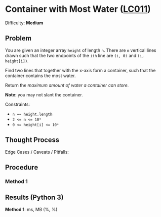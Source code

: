 # Container with Most Water ([LC011](https://leetcode.com/problems/container-with-most-water/))
Difficulty: **Medium**

## Problem

You are given an integer array `height` of length `n`. There are `n` vertical lines drawn such that the two endpoints of the `ith` line are `(i, 0)` and `(i, height[i])`.

Find two lines that together with the x-axis form a container, such that the container contains the most water.

Return the *maximum amount of water a container can store*.

**Note**: you may not slant the container.

Constraints:
- `n == height.length`
- `2 <= n <= 10⁵`
- `0 <= height[i] <= 10⁴`

## Thought Process

Edge Cases / Caveats / Pitfalls:

## Procedure

### Method 1

## Results (Python 3)

**Method 1**:  ms, MB (%, %)
